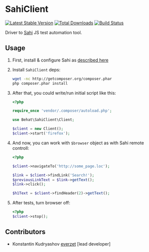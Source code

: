 SahiClient
==========

[![Latest Stable Version](https://poser.pugx.org/behat/sahi-client/v/stable.png)](https://packagist.org/packages/behat/sahi-client)
[![Total Downloads](https://poser.pugx.org/behat/sahi-client/downloads.png)](https://packagist.org/packages/behat/sahi-client)
[![Build Status](https://secure.travis-ci.org/Behat/SahiClient.png)](http://travis-ci.org/Behat/SahiClient)

Driver to [Sahi](http://sahi.co.in/w/sahi) JS test automation tool.

Usage
-----

1. First, install & configure Sahi as [described here](http://sahi.co.in/w/using-sahi)
2. Install `SahiClient` deps:

    ``` bash
    wget -nc http://getcomposer.org/composer.phar
    php composer.phar install
    ```

2. After that, you could write/run initial script like this:

    ``` php
    <?php

    require_once 'vendor/.composer/autoload.php';

    use Behat\SahiClient\Client;

    $client = new Client();
    $client->start('firefox');
    ```

3. And now, you can work with `$browser` object as with Sahi remote controll:

    ``` php
    <?php

    $client->navigateTo('http://some_page.loc');

    $link = $client->findLink('Search!');
    $previousLinkText = $link->getText();
    $link->click();

    $h1Text = $client->findHeader(2)->getText();
    ```

4. After tests, turn browser off:

    ``` php
    <?php
    $client->stop();
    ```

Contributors
------------

* Konstantin Kudryashov [everzet](http://github.com/everzet) [lead developer]
